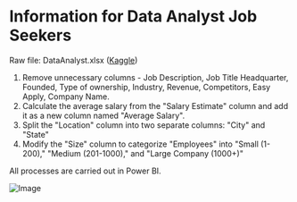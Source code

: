 # Information for Data Analyst Job Seekers

Raw file: DataAnalyst.xlsx ([Kaggle](https://www.kaggle.com/datasets/andrewmvd/data-analyst-jobs))

1. Remove unnecessary columns - Job Description, Job Title Headquarter, Founded, Type of ownership, Industry, Revenue, Competitors, Easy Apply, Company Name.
2. Calculate the average salary from the "Salary Estimate" column and add it as a new column named "Average Salary".
3. Split the "Location" column into two separate columns: "City" and "State"
4. Modify the "Size" column to categorize "Employees" into "Small (1-200)," "Medium (201-1000)," and "Large Company (1000+)"

All processes are carried out in Power BI.

![Image](https://github.com/user-attachments/assets/be5b055c-4a4a-4aaf-89ec-445865fac610)

